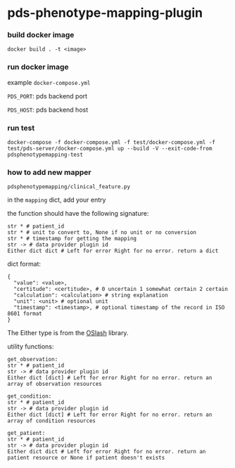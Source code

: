 # pds-phenotype-mapping-plugin

### build docker image

```
docker build . -t <image>
```

### run docker image

example `docker-compose.yml`

`PDS_PORT`: pds backend port

`PDS_HOST`: pds backend host


### run test

```
docker-compose -f docker-compose.yml -f test/docker-compose.yml -f test/pds-server/docker-compose.yml up --build -V --exit-code-from pdsphenotypemapping-test
```

### how to add new mapper
`pdsphenotypemapping/clinical_feature.py`

in the `mapping` dict, add your entry

the function should have the following signature:

```
str * # patient_id 
str * # unit to convert to, None if no unit or no conversion
str * # timestamp for getting the mapping
str -> # data provider plugin id
Either dict dict # Left for error Right for no error. return a dict
```
dict format:
```
{
  "value": <value>,
  "certitude": <certitude>, # 0 uncertain 1 somewhat certain 2 certain
  "calculation": <calculation> # string explanation
  "unit": <unit> # optional unit
  "timestamp": <timestamp>, # optional timestamp of the record in ISO 8601 format
}
```



The Either type is from the [OSlash](https://github.com/dbrattli/OSlash) library.

utility functions:

```
get_observation:
str * # patient_id
str -> # data provider plugin id
Either dict [dict] # Left for error Right for no error. return an array of observation resources
```

```
get_condition:
str * # patient_id
str -> # data provider plugin id
Either dict [dict] # Left for error Right for no error. return an array of condition resources
```

```
get_patient:
str * # patient_id
str -> # data provider plugin id
Either dict dict # Left for error Right for no error. return an patient resource or None if patient doesn't exists
```
